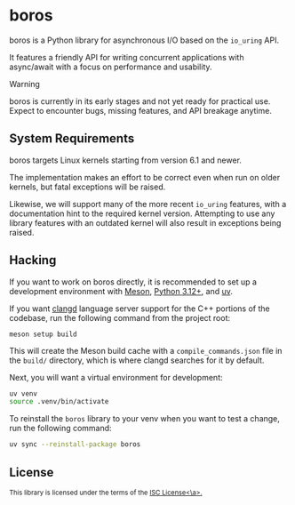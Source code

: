 # boros

boros is a Python library for asynchronous I/O based on the `io_uring` API.

It features a friendly API for writing concurrent applications with async/await
with a focus on performance and usability.

> [!WARNING]
>
> boros is currently in its early stages and not yet ready for practical use.
> Expect to encounter bugs, missing features, and API breakage anytime.

## System Requirements

boros targets Linux kernels starting from version 6.1 and newer.

The implementation makes an effort to be correct even when run on older
kernels, but fatal exceptions will be raised.

Likewise, we will support many of the more recent `io_uring` features, with
a documentation hint to the required kernel version. Attempting to use any
library features with an outdated kernel will also result in exceptions
being raised.

## Hacking

If you want to work on boros directly, it is recommended to set up a development
environment with [Meson](https://mesonbuild.com/), [Python 3.12+](https://www.python.org/),
and [uv](https://github.com/astral-sh/uv).

If you want [clangd](https://clangd.llvm.org/) language server support for the
C++ portions of the codebase, run the following command from the project root:

```shell
meson setup build
```

This will create the Meson build cache with a `compile_commands.json` file in
the `build/` directory, which is where clangd searches for it by default.

Next, you will want a virtual environment for development:

```sh
uv venv
source .venv/bin/activate
```

To reinstall the `boros` library to your venv when you want to test a change,
run the following command:

```sh
uv sync --reinstall-package boros
```

## License

<sup>
This library is licensed under the terms of the <a href="LICENSE">ISC License<\a>.
</sup>
